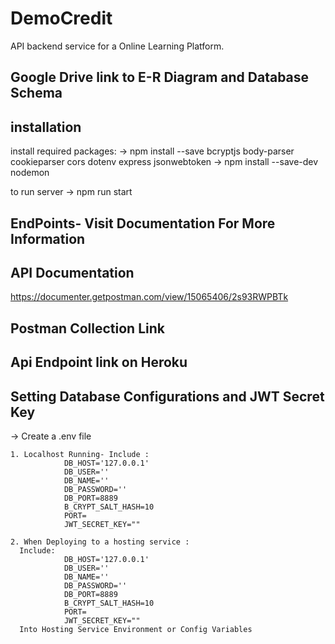 # DemoCredit
API backend service for a Online Learning Platform.


## Google Drive link to E-R Diagram and Database Schema


## installation
install required packages:
  ->  npm install --save bcryptjs body-parser cookieparser cors dotenv express jsonwebtoken 
  ->  npm install --save-dev nodemon

to run server
    -> npm run start

## EndPoints- Visit Documentation For More Information

 
   

## API Documentation

https://documenter.getpostman.com/view/15065406/2s93RWPBTk

## Postman Collection Link



## Api Endpoint link on Heroku


## Setting Database Configurations and JWT Secret Key
-> Create a .env file
    
    1. Localhost Running- Include : 
                DB_HOST='127.0.0.1'
                DB_USER=''
                DB_NAME=''
                DB_PASSWORD=''
                DB_PORT=8889
                B_CRYPT_SALT_HASH=10
                PORT=
                JWT_SECRET_KEY=""

    2. When Deploying to a hosting service :  
      Include:    
                DB_HOST='127.0.0.1'
                DB_USER=''
                DB_NAME=''
                DB_PASSWORD=''
                DB_PORT=8889
                B_CRYPT_SALT_HASH=10
                PORT=
                JWT_SECRET_KEY=""   
      Into Hosting Service Environment or Config Variables   



